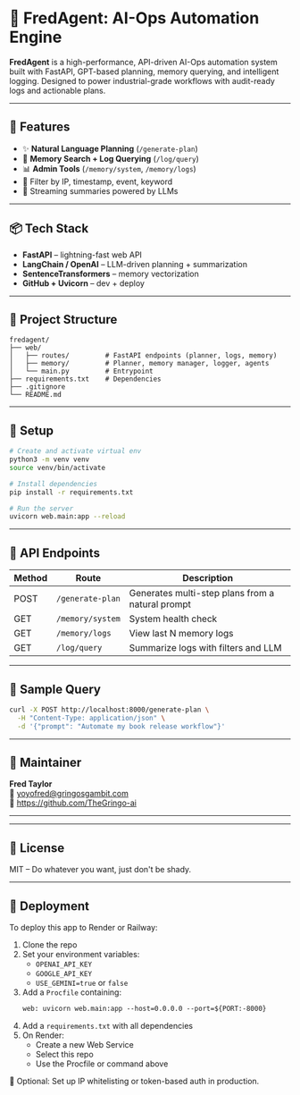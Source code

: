 # 🧠 FredAgent: AI-Ops Automation Engine

**FredAgent** is a high-performance, API-driven AI-Ops automation system built with FastAPI, GPT-based planning, memory querying, and intelligent logging. Designed to power industrial-grade workflows with audit-ready logs and actionable plans.

---

## 🚀 Features

- ✨ **Natural Language Planning** (`/generate-plan`)
- 🧠 **Memory Search + Log Querying** (`/log/query`)
- 📊 **Admin Tools** (`/memory/system`, `/memory/logs`)
- 🔐 Filter by IP, timestamp, event, keyword
- 📝 Streaming summaries powered by LLMs

---

## 📦 Tech Stack

- **FastAPI** – lightning-fast web API
- **LangChain / OpenAI** – LLM-driven planning + summarization
- **SentenceTransformers** – memory vectorization
- **GitHub + Uvicorn** – dev + deploy

---

## 📁 Project Structure

```
fredagent/
├── web/
│   ├── routes/         # FastAPI endpoints (planner, logs, memory)
│   ├── memory/         # Planner, memory manager, logger, agents
│   └── main.py         # Entrypoint
├── requirements.txt    # Dependencies
├── .gitignore
└── README.md
```

---

## 🔧 Setup

```bash
# Create and activate virtual env
python3 -m venv venv
source venv/bin/activate

# Install dependencies
pip install -r requirements.txt

# Run the server
uvicorn web.main:app --reload
```

---

## 🔐 API Endpoints

| Method | Route | Description |
|--------|-------|-------------|
| POST | `/generate-plan` | Generates multi-step plans from a natural prompt |
| GET  | `/memory/system` | System health check |
| GET  | `/memory/logs` | View last N memory logs |
| GET  | `/log/query` | Summarize logs with filters and LLM |

---

## 🧠 Sample Query

```bash
curl -X POST http://localhost:8000/generate-plan \
  -H "Content-Type: application/json" \
  -d '{"prompt": "Automate my book release workflow"}'
```

---

## 👤 Maintainer

**Fred Taylor**  
📧 yoyofred@gringosgambit.com  
🔗 https://github.com/TheGringo-ai

---

---

## 📄 License

MIT – Do whatever you want, just don't be shady.

---

## 🚀 Deployment

To deploy this app to Render or Railway:

1. Clone the repo  
2. Set your environment variables:
   - `OPENAI_API_KEY`
   - `GOOGLE_API_KEY`
   - `USE_GEMINI=true` or `false`
3. Add a `Procfile` containing:
   ```txt
   web: uvicorn web.main:app --host=0.0.0.0 --port=${PORT:-8000}
   ```
4. Add a `requirements.txt` with all dependencies
5. On Render:
   - Create a new Web Service
   - Select this repo
   - Use the Procfile or command above

🔐 Optional: Set up IP whitelisting or token-based auth in production.
